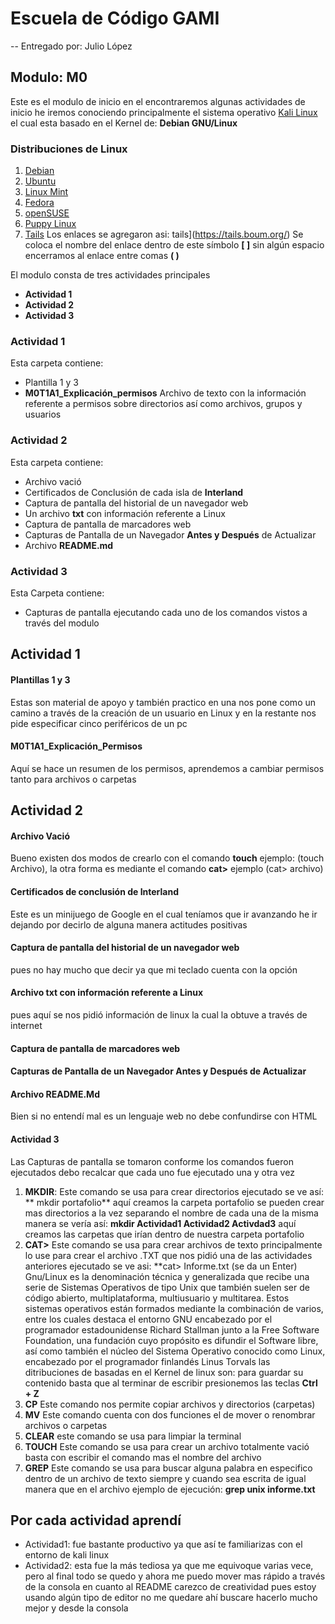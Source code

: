 ﻿# Escuela de Código GAMI
-- Entregado por: Julio López
## Modulo: M0
Este es el modulo de inicio en el encontraremos algunas actividades de inicio he iremos conociendo principalmente el sistema operativo [Kali Linux](https://www.kali.org)  el cual esta basado en el Kernel de: **Debian GNU/Linux**
### Distribuciones de Linux
1. [Debian](https://www.debian.org/index.es.html)
2. [Ubuntu](https://ubuntu.com/)
3. [Linux Mint](https://www.linuxmint.com/)
4. [Fedora](https://getfedora.org/es/)
5. [openSUSE](https://es.opensuse.org/Bienvenidos_a_openSUSE.org)
6. [Puppy Linux](https://wikka.puppylinux.com/HomePage)
7.  [Tails](https://tails.boum.org/)
Los enlaces se agregaron asi: tails]\(https://tails.boum.org/)
Se coloca el nombre del enlace dentro de este símbolo **[ ]** sin algún espacio encerramos al enlace entre comas **( )**

El modulo consta de tres actividades principales
- **Actividad 1**
- **Actividad 2**
- **Actividad 3**

### Actividad 1
Esta carpeta contiene:
- Plantilla 1 y 3
-  **M0T1A1_Explicación_permisos** Archivo de texto con la información referente a permisos sobre directorios así como archivos, grupos y usuarios

### Actividad 2 
Esta carpeta contiene:
- Archivo vació
- Certificados de Conclusión de cada isla de **Interland**
- Captura de pantalla del historial de un navegador web
- Un archivo **txt** con información referente a Linux
- Captura de pantalla de marcadores web
- Capturas de Pantalla de un Navegador **Antes y Después** de Actualizar
- Archivo **README.md**

### Actividad 3
Esta Carpeta contiene:
- Capturas de pantalla ejecutando cada uno de los comandos vistos a través del modulo
## Actividad 1

#### Plantillas 1 y 3
Estas son material de apoyo y también practico en una nos pone como un camino a través de la creación de un usuario en Linux y en la restante nos pide especificar cinco periféricos de un pc
#### M0T1A1_Explicación_Permisos
Aquí se hace un resumen de los permisos, aprendemos a cambiar permisos tanto para archivos o carpetas
## Actividad 2
 
 #### Archivo Vació
 Bueno existen dos modos de crearlo con el comando **touch** ejemplo: (touch Archivo), la otra forma es mediante el comando **cat>** ejemplo (cat> archivo)

#### Certificados de conclusión de Interland
Este es un minijuego de Google en el cual teníamos que ir avanzando he ir dejando por decirlo de alguna manera actitudes positivas
#### Captura de pantalla del historial de un navegador web
pues no hay mucho que decir ya que mi teclado cuenta con la opción
#### Archivo **txt** con información referente a Linux
pues aquí se nos pidió información de linux la cual la obtuve a través de internet 
#### Captura de pantalla de marcadores web
#### Capturas de Pantalla de un Navegador **Antes y Después** de Actualizar
#### Archivo README.Md
Bien si no entendí mal es un lenguaje web no debe confundirse con HTML
#### Actividad 3
 Las Capturas de pantalla se tomaron conforme los comandos fueron ejecutados debo recalcar que cada uno fue ejecutado una y otra vez
 1. **MKDIR**: Este comando se usa para crear directorios ejecutado se ve así: ** mkdir portafolio** aquí creamos la carpeta portafolio se pueden crear mas directorios a la vez separando el nombre de cada una  de la misma manera se vería así: **mkdir Actividad1 Actividad2 Activdad3** aquí creamos las carpetas que irían dentro de nuestra carpeta portafolio
 2. **CAT>** Este comando se usa para crear archivos de texto principalmente lo use para crear el archivo .TXT que nos pidió una de las actividades anteriores ejecutado se ve asi: **cat> Informe.txt (se da un Enter) Gnu/Linux es la denominación técnica y generalizada que recibe una serie de Sistemas Operativos de tipo Unix que también suelen ser de código abierto, multiplataforma, multiusuario y multitarea.	Estos sistemas operativos están formados mediante la combinación de varios, entre los cuales destaca el entorno GNU encabezado por el programador estadounidense Richard Stallman junto a la Free Software Foundation, una fundación cuyo propósito es difundir el Software libre, así como también el núcleo del Sistema Operativo conocido como Linux, encabezado por el programador finlandés Linus Torvals
 las ditribuciones de basadas en el Kernel de linux son: para guardar su contenido basta que al terminar de escribir presionemos las teclas **Ctrl + Z**
 4. **CP** Este comando nos permite copiar archivos y directorios (carpetas)
 5. **MV** Este comando cuenta con dos funciones el de mover o renombrar archivos o carpetas
 6. **CLEAR** este comando se usa para limpiar la terminal
 7. **TOUCH** Este comando se usa para crear un archivo totalmente vació basta con escribir el comando mas el nombre del archivo 
 8. **GREP** Este comando se usa para buscar alguna palabra en especifico dentro de un archivo de texto siempre y cuando sea escrita de igual manera que en el archivo ejemplo de ejecución: **grep unix informe.txt** 
 ## Por cada actividad aprendí
- Actividad1: fue bastante productivo ya que así te familiarizas con el entorno de kali linux
- Actividad2: esta fue la más tediosa ya que me equivoque varias vece, pero al final todo se quedo y ahora me puedo mover mas rápido a través de la consola en cuanto al README carezco de creatividad pues estoy usando algún tipo de editor no me quedare ahí buscare hacerlo mucho mejor y desde la consola
